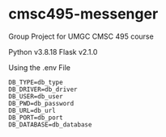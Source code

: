 # cmsc495-messenger
Group Project for UMGC CMSC 495 course

Python v3.8.18
Flask v2.1.0

Using the .env File

```
DB_TYPE=db_type
DB_DRIVER=db_driver
DB_USER=db_user
DB_PWD=db_password
DB_URL=db_url
DB_PORT=db_port
DB_DATABASE=db_database
```